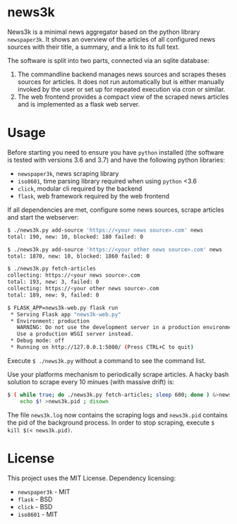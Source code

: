 # news3k

News3k is a minimal news aggregator based on the python library `newspaper3k`.
It shows an overview of the articles of all configured news sources with their
title, a summary, and a link to its full text.

The software is split into two parts, connected via an sqlite database:

1. The commandline backend manages news sources and scrapes theses sources for
   articles.
   It does not run automatically but is either manually invoked by the user or
   set up for repeated execution via cron or similar.
2. The web frontend provides a compact view of the scraped news articles and is
   implemented as a flask web server.

# Usage

Before starting you need to ensure you have `python` installed (the software is
tested with versions 3.6 and 3.7) and have the following python libraries:

- `newspaper3k`, news scraping library
- `iso8601`, time parsing library required when using `python` <3.6
- `click`, modular cli required by the backend
- `flask`, web framework required by the web frontend

If all dependencies are met, configure some news sources, scrape articles and
start the webserver:

```bash
$ ./news3k.py add-source 'https://<your news source>.com' news
total: 190, new: 10, blocked: 180 failed: 0

$ ./news3k.py add-source 'https://<your other news source>.com' news
total: 1870, new: 10, blocked: 1860 failed: 0

$ ./news3k.py fetch-articles
collecting: https://<your news source>.com
total: 193, new: 3, failed: 0
collecting: https://<your other news source>.com
total: 189, new: 9, failed: 0

$ FLASK_APP=news3k-web.py flask run
 * Serving Flask app "news3k-web.py"
 * Environment: production
   WARNING: Do not use the development server in a production environment.
   Use a production WSGI server instead.
 * Debug mode: off
 * Running on http://127.0.0.1:5000/ (Press CTRL+C to quit)
```

Execute `$ ./news3k.py` without a command to see the command list.

Use your platforms mechanism to periodically scrape articles. A hacky bash
solution to scrape every 10 minues (with massive drift) is:

```bash
$ ( while true; do ./news3k.py fetch-articles; sleep 600; done ) &>news3k.log & \
    echo $! >news3k.pid ; disown
```

The file `news3k.log` now contains the scraping logs and `news3k.pid` contains
the pid of the background process.
In order to stop scraping, execute `$ kill $(< news3k.pid)`.

# License

This project uses the MIT License. Dependency licensing:

- `newspaper3k` -  MIT
- `flask` - BSD
- `click` - BSD
- `iso8601` - MIT
